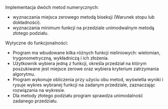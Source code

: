 Implementacja dwóch metod numerycznych:
- wyznaczania miejsca zerowego metodą biseksji (Warunek stopu lub dokładności).
- wyznaczania minimum funkcji na przedziale unimodwalnym metodą złotego podziału.

Wytyczne do funkcjonalności:
- Program ma wbudowane kilka różnych funkcji nieliniowych: wielomian, trygonometryczną, wykładniczą i ich złożenia.
- Użytkownik wybiera jedną z funkcji, określa przedział na którym poszukiwane jest miejsce zerowe oraz wybiera kryterium zatrzymania algorytmu. 
- Program wykonuje obliczenia przy użyciu obu metod, wyświetla wyniki i rysuje wykres wybranej funkcji na zadanym przedziale, zaznaczając rozwiązania na wykresie.
- Dla metody złotego podziału program sprawdza unimodalność zadanego przedziału.
